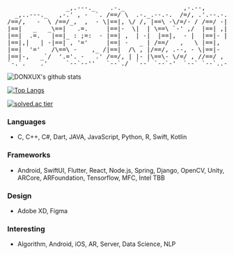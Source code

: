 <pre>
                _,.---._    .-._                ,-.--,                    ,-.--, 
  _,..---._   ,-.' , -  `. /==/ \  .-._.--.-.  /=/, .'.--.-. .-.-.--.-.  /=/, .' 
/==/,   -  \ /==/_,  ,  - \|==|, \/ /, |==\ -\/=/- / /==/ -|/=/  \==\ -\/=/- /   
|==|   _   _\==|   .=.     |==|-  \|  | \==\ `-' ,/  |==| ,||=| -|\==\ `-' ,/    
|==|  .=.   |==|_ : ;=:  - |==| ,  | -|  |==|,  - |  |==|- | =/  | |==|,  - |    
|==|,|   | -|==| , '='     |==| -   _ | /==/   ,   \ |==|,  \/ - |/==/   ,   \   
|==|  '='   /\==\ -    ,_ /|==|  /\ , |/==/, .--, - \|==|-   ,   /==/, .--, - \  
|==|-,   _`/  '.='. -   .' /==/, | |- |\==\- \/=/ , //==/ , _  .'\==\- \/=/ , /  
`-.`.____.'     `--`--''   `--`./  `--` `--`-'  `--` `--`..---'   `--`-'  `--`  
</pre>

![DONXUX's github stats](https://github-readme-stats.vercel.app/api?username=DONXUX&show_icons=true)

[![Top Langs](https://github-readme-stats.vercel.app/api/top-langs/?username=DONXUX&layout=compact)](https://github.com/DONXUX/)

[![solved.ac tier](http://mazassumnida.wtf/api/generate_badge?boj=ldu2175)](https://solved.ac/ldu2175)

### Languages
 - C, C++, C#, Dart, JAVA, JavaScript, Python, R, Swift, Kotlin

### Frameworks
 - Android, SwiftUI, Flutter, React, Node.js, Spring, Django, OpenCV, Unity, ARCore, ARFoundation, Tensorflow, MFC, Intel TBB

### Design
 - Adobe XD, Figma

### Interesting
 - Algorithm, Android, iOS, AR, Server, Data Science, NLP

<!--
**DONXUX/DONXUX** is a ✨ _special_ ✨ repository because its `README.md` (this file) appears on your GitHub profile.

Here are some ideas to get you started:

- 🔭 I’m currently working on ...
- 🌱 I’m currently learning ...
- 👯 I’m looking to collaborate on ...
- 🤔 I’m looking for help with ...
- 💬 Ask me about ...
- 📫 How to reach me: ...
- 😄 Pronouns: ...
- ⚡ Fun fact: ...
-->
